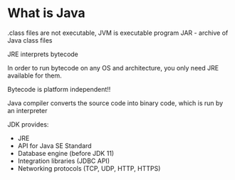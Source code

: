 # What is Java

.class files are not executable, JVM is executable program
JAR - archive of Java class files

JRE interprets bytecode

In order to run bytecode on any OS and architecture, you only need JRE available for them.

Bytecode is platform independent!!

Java compiler converts the source code into binary code, which is run by an interpreter

JDK provides:
* JRE
* API for Java SE Standard
* Database engine (before JDK 11)
* Integration libraries (JDBC API)
* Networking protocols (TCP, UDP, HTTP, HTTPS)